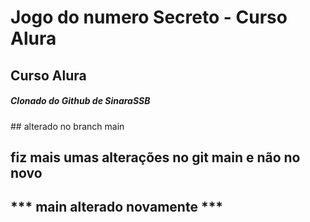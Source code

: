 <h1> Jogo do numero Secreto - Curso Alura </h1> 
<h2> Curso Alura </h2>
<h5> Clonado do Github de SinaraSSB </h5>
## alterado no branch main  


## fiz mais umas alterações no git main e não no novo
*** main alterado novamente *** 
---

